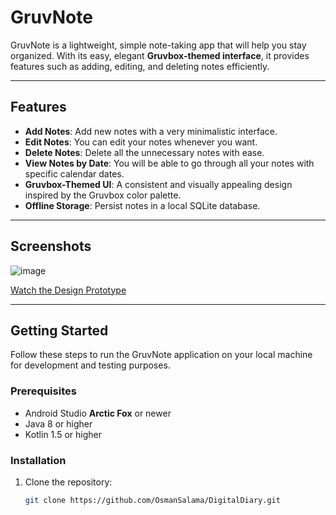 # **GruvNote**  

GruvNote is a lightweight, simple note-taking app that will help you stay organized. With its easy, elegant **Gruvbox-themed interface**, it provides features such as adding, editing, and deleting notes efficiently.  

---

## **Features**  

- **Add Notes**: Add new notes with a very minimalistic interface.  
- **Edit Notes**: You can edit your notes whenever you want.  
- **Delete Notes**: Delete all the unnecessary notes with ease.  
- **View Notes by Date**: You will be able to go through all your notes with specific calendar dates.  
- **Gruvbox-Themed UI**: A consistent and visually appealing design inspired by the Gruvbox color palette.  
- **Offline Storage**: Persist notes in a local SQLite database.  

---

## **Screenshots**  

![image](https://github.com/user-attachments/assets/2ac4d110-b94e-4ad3-8648-346e50d1b2cf)

[Watch the Design Prototype](https://www.youtube.com/watch?v=jDKII0BZSkY&ab_channel=NamsoWorks)


---

## **Getting Started**  

Follow these steps to run the GruvNote application on your local machine for development and testing purposes.  

### **Prerequisites**  

- Android Studio **Arctic Fox** or newer  
- Java 8 or higher  
- Kotlin 1.5 or higher  

### **Installation**  

1. Clone the repository:  
   ```bash  
   git clone https://github.com/OsmanSalama/DigitalDiary.git  
